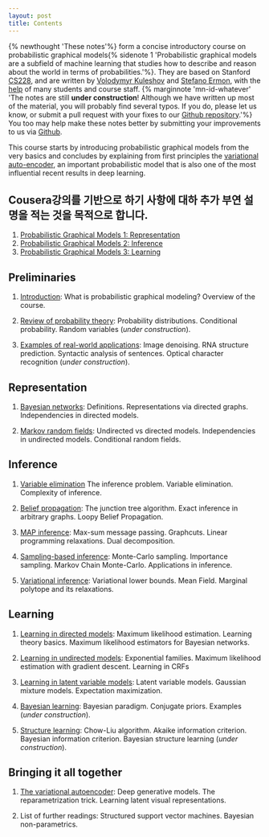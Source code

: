 ```yaml
---
layout: post
title: Contents
---
```

{% newthought 'These notes'%} form a concise introductory course on probabilistic graphical models{% sidenote 1 'Probabilistic graphical models are a subfield of machine learning that studies how to describe and reason about the world in terms of probabilities.'%}.
They are based on Stanford [CS228](http://cs.stanford.edu/~ermon/cs228/index.html), and are written by [Volodymyr Kuleshov](http://www.stanford.edu/~kuleshov) and [Stefano Ermon](http://cs.stanford.edu/~ermon/), with the [help](https://github.com/ermongroup/cs228-notes/commits/master) of many students and course staff.
{% marginnote 'mn-id-whatever' 'The notes are still **under construction**!
Although we have written up most of the material, you will probably find several typos. If you do, please let us know, or submit a pull request with your fixes to our [Github repository](https://github.com/ermongroup/cs228-notes).'%}
You too may help make these notes better by submitting your improvements to us via [Github](https://github.com/ermongroup/cs228-notes).

This course starts by introducing probabilistic graphical models from the very basics and concludes by explaining from first principles the [variational auto-encoder](extras/vae), an important probabilistic model that is also one of the most influential recent results in deep learning.
## Cousera강의를 기반으로 하기 사항에 대하 추가 부연 설명을 적는 것을 목적으로 합니다.
1. [Probabilistic Graphical Models 1: Representation](https://www.coursera.org/learn/probabilistic-graphical-models/home/welcome)
2. [Probabilistic Graphical Models 2: Inference](https://www.coursera.org/learn/probabilistic-graphical-models-2-inference)
3. [Probabilistic Graphical Models 3: Learning](https://www.coursera.org/learn/probabilistic-graphical-models-3-learning)    
	
## Preliminaries

1. [Introduction](preliminaries/introduction/): What is probabilistic graphical modeling? Overview of the course.

2. [Review of probability theory](preliminaries/probabilityreview): Probability distributions. Conditional probability. Random variables (*under construction*).

3. [Examples of real-world applications](preliminaries/applications): Image denoising. RNA structure prediction. Syntactic analysis of sentences. Optical character recognition (*under construction*).

## Representation

1. [Bayesian networks](representation/directed/): Definitions. Representations via directed graphs. Independencies in directed models.

2. [Markov random fields](representation/undirected/): Undirected vs directed models. Independencies in undirected models. Conditional random fields.

## Inference

1. [Variable elimination](inference/ve/) The inference problem. Variable elimination. Complexity of inference.

2. [Belief propagation](inference/jt/): The junction tree algorithm. Exact inference in arbitrary graphs. Loopy Belief Propagation.

3. [MAP inference](inference/map/): Max-sum message passing. Graphcuts. Linear programming relaxations. Dual decomposition.

4. [Sampling-based inference](inference/sampling/): Monte-Carlo sampling. Importance sampling. Markov Chain Monte-Carlo. Applications in inference.

5. [Variational inference](inference/variational/): Variational lower bounds. Mean Field. Marginal polytope and its relaxations.

## Learning

1. [Learning in directed models](learning/directed/): Maximum likelihood estimation. Learning theory basics. Maximum likelihood estimators for Bayesian networks.

2. [Learning in undirected models](learning/undirected/): Exponential families. Maximum likelihood estimation with gradient descent. Learning in CRFs

3. [Learning in latent variable models](learning/latent/): Latent variable models. Gaussian mixture models. Expectation maximization.

4. [Bayesian learning](learning/bayesianlearning/): Bayesian paradigm. Conjugate priors. Examples (*under construction*).

5. [Structure learning](learning/structLearn/): Chow-Liu algorithm. Akaike information criterion. Bayesian information criterion. Bayesian structure learning (*under construction*).

## Bringing it all together

1. [The variational autoencoder](extras/vae): Deep generative models. The reparametrization trick. Learning latent visual representations.

2. List of further readings: Structured support vector machines. Bayesian non-parametrics.
